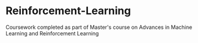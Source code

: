 # Reinforcement-Learning
Coursework completed as part of Master's course on Advances in Machine Learning and Reinforcement Learning

